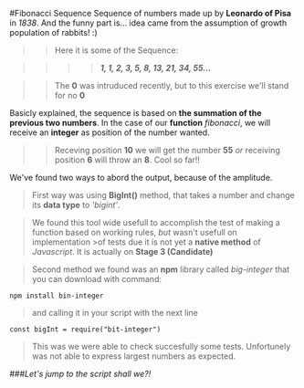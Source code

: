 #Fibonacci Sequence
Sequence of numbers made up by **Leonardo of Pisa** in *1838*. And the funny part is... idea came from the assumption of growth population of rabbits! :) 

>>Here it is some of the Sequence:

>>>>***1, 1, 2, 3, 5, 8, 13, 21, 34, 55...***

>> The **0** was intruduced recently, but to this exercise we'll stand for no **0** 

Basicly explained, the sequence is based on **the summation of the previous two numbers**. In the case of our **function** *fibonacci*, we will receive an **integer** as position of the number wanted. 

>>Receving position **10** we will get the number **55** *or* receiving position **6** will throw an **8**. Cool so far!!



We've found two ways to abord the output, because of the amplitude.
>First way was using **BigInt()** method, that takes a number and change its **data type** to *'bigint'*. 

>We found this tool wide usefull to accomplish the test of making a function based on working rules, *but* wasn't usefull on implementation >of tests due it is not yet a **native method** of *Javascript*. It is actually on **Stage 3 (Candidate)**

>Second method we found was an **npm** library called *big-integer* that you can download with command:
```
npm install bin-integer
```
>and calling it in your script with the next line
``` JS
const bigInt = require("bit-integer")
```
>This was we were able to check succesfully some tests. Unfortunely was not able to express largest numbers as expected.

###*Let's jump to the script shall we?!*
